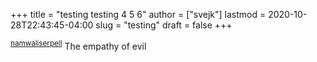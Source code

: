 +++
title = "testing testing 4 5 6"
author = ["svejk"]
lastmod = 2020-10-28T22:43:45-04:00
slug = "testing"
draft = false
+++

<sup id="6daadb834abb7b220a4f1e3b7d4dbe7c"><a href="#namwaliserpell" title="@ONLINE {namwaliserpell,
    author = Namwali Serpell,
    title  = The Banality of Empathy,
    url    = https://getpocket.com/explore/item/the-banality-of-empathy?utm_source=pocket-newtab
}">namwaliserpell</a></sup> The empathy of evil
